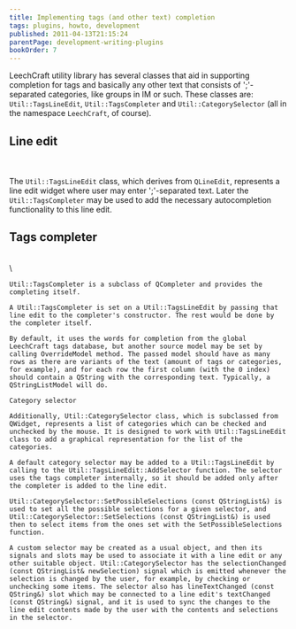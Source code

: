 ```yaml
---
title: Implementing tags (and other text) completion
tags: plugins, howto, development
published: 2011-04-13T21:15:24
parentPage: development-writing-plugins
bookOrder: 7
---
```


LeechCraft utility library has several classes that aid in supporting
completion for tags and basically any other text that consists of
';'-separated categories, like groups in IM or such. These classes are:
`Util::TagsLineEdit`, `Util::TagsCompleter` and `Util::CategorySelector`
(all in the namespace `LeechCraft`, of course).

Line edit
---------

\
\
The `Util::TagsLineEdit` class, which derives from `QLineEdit`,
represents a line edit widget where user may enter ';'-separated text.
Later the `Util::TagsCompleter` may be used to add the necessary
autocompletion functionality to this line edit.

Tags completer
--------------

\
\

    Util::TagsCompleter is a subclass of QCompleter and provides the completing itself.

    A Util::TagsCompleter is set on a Util::TagsLineEdit by passing that line edit to the completer's constructor. The rest would be done by the completer itself.

    By default, it uses the words for completion from the global LeechCraft tags database, but another source model may be set by calling OverrideModel method. The passed model should have as many rows as there are variants of the text (amount of tags or categories, for example), and for each row the first column (with the 0 index) should contain a QString with the corresponding text. Typically, a QStringListModel will do.

    Category selector

    Additionally, Util::CategorySelector class, which is subclassed from QWidget, represents a list of categories which can be checked and unchecked by the mouse. It is designed to work with Util::TagsLineEdit class to add a graphical representation for the list of the categories.

    A default category selector may be added to a Util::TagsLineEdit by calling to the Util::TagsLineEdit::AddSelector function. The selector uses the tags completer internally, so it should be added only after the completer is added to the line edit.

    Util::CategorySelector::SetPossibleSelections (const QStringList&) is used to set all the possible selections for a given selector, and Util::CategorySelector::SetSelections (const QStringList&) is used then to select items from the ones set with the SetPossibleSelections function.

    A custom selector may be created as a usual object, and then its signals and slots may be used to associate it with a line edit or any other suitable object. Util::CategorySelector has the selectionChanged (const QStringList& newSelection) signal which is emitted whenever the selection is changed by the user, for example, by checking or unchecking some items. The selector also has lineTextChanged (const QString&) slot which may be connected to a line edit's textChanged (const QString&) signal, and it is used to sync the changes to the line edit contents made by the user with the contents and selections in the selector.
